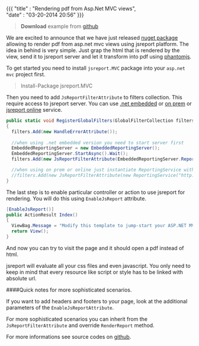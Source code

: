 ﻿{{{
    "title"    : "Rendering pdf from Asp.Net MVC views",  
    "date"     : "03-20-2014 20:56"
}}}

>  **Download** example from [github](https://github.com/jsreport/net/tree/master/examples/Mvc)

We are excited to announce that we have just released [nuget package](https://www.nuget.org/packages/jsreport.MVC) allowing to render pdf from asp.net mvc views using jsreport platform. The idea in behind is very simple. Just grap the html that is rendered by the view, send it to jsreport server and let it transform into pdf using [phantomjs](http://phantomjs.org).


To get started you need to install `jsreport.MVC` package into your `asp.net mvc` project first.

> Install-Package jsreport.MVC

Then you need to add `JsReportFilterAttribute` to filters collection. This require access to jsreport server. You can use [.net embedded](http://jsreport.net/learn/net-embedded) or [on prem](http://jsreport.net/on-prem) or [jsreport online](http://jsreport.net/online) service. 
```c#
public static void RegisterGlobalFilters(GlobalFilterCollection filters)
{
  filters.Add(new HandleErrorAttribute());
  
  //when using .net embedded version you need to start server first
  EmbeddedReportingServer = new EmbeddedReportingServer();
  EmbeddedReportingServer.StartAsync().Wait();
  filters.Add(new JsReportFilterAttribute(EmbeddedReportingServer.ReportingService));

  //when using on prem or online just instantiate ReportingService with correct url
  //filters.Add(new JsReportFilterAttribute(new ReportingService("http://localhost:2000");
}
```
The last step is to enable particular controller or action to use jsreport for rendering. You will do this using `EnableJsReport` attribute.

```c#
[EnableJsReport()]
public ActionResult Index()
{
  ViewBag.Message = "Modify this template to jump-start your ASP.NET MVC application.";
  return View();
}
```

And now you can try to visit the page and it should open a pdf instead of html.

jsreport will evaluate all your css files and even javascript. You only need to keep in mind that every resource like script or style has to be linked with absolute url.

####Quick notes for more sophisticated scenarios.

If you want to add headers and footers to your page, look at the additional parameters of the `EnableJsReportAttribute`.

For more sophisticated scenarios you can inherit from the `JsReportFilterAttribute` and override `RenderReport` method.

For more informations see source codes on [github](https://github.com/jsreport/net/tree/master/examples/Mvc).
